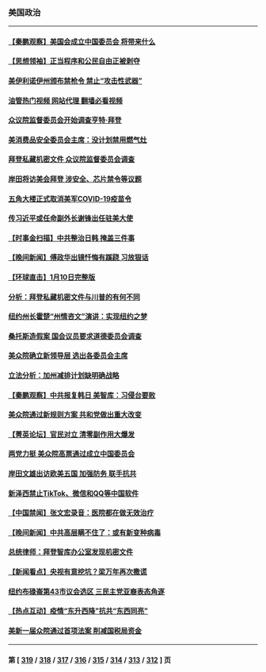 ### 美国政治
---
#### [【秦鹏观察】美国会成立中国委员会 将带来什么](../../pages/ncid1078159/n13904962.md?01121245) 
#### [【思想领袖】正当程序和公民自由正被剥夺](../../pages/ncid1078159/n13878046.md?01121245) 
#### [美伊利诺伊州颁布禁枪令 禁止“攻击性武器”](../../pages/ncid1078159/n13904908.md?01121245) 
#### [油管热门视频 网站代理 翻墙必看视频](http://138.2.39.72:81/youtube.html?epic-marker?01121245)
#### [众议院监督委员会开始调查亨特‧拜登](../../pages/ncid1078159/n13904829.md?01121245) 
#### [美消费品安全委员会主席：没计划禁用燃气灶](../../pages/ncid1078159/n13904805.md?01121245) 
#### [拜登私藏机密文件 众议院监督委员会调查](../../pages/ncid1078159/n13904136.md?01121245) 
#### [岸田将访美会拜登 涉安全、芯片禁令等议题](../../pages/ncid1078159/n13904786.md?01121245) 
#### [五角大楼正式取消美军COVID-19疫苗令](../../pages/ncid1078159/n13904139.md?01121245) 
#### [传习近平或任命副外长谢锋出任驻美大使](../../pages/ncid1078159/n13904776.md?01121245) 
#### [【时事金扫描】中共整治日韩 掩盖三件事](../../pages/ncid1078159/n13904725.md?01121245) 
#### [【晚间新闻】傅政华出镜忏悔有蹊跷 习放狠话](../../pages/ncid1078159/n13904369.md?01121245) 
#### [【环球直击】1月10日完整版](../../pages/ncid1078159/n13904057.md?01121245) 
#### [分析：拜登私藏机密文件与川普的有何不同](../../pages/ncid1078159/n13904222.md?01121245) 
#### [纽约州长霍楚“州情咨文”演讲：实现纽约之梦](../../pages/ncid1078159/n13904296.md?01121245) 
#### [桑托斯造假案 国会议员要求道德委员会调查](../../pages/ncid1078159/n13904277.md?01121245) 
#### [美众院确立新领导层 选出各委员会主席](../../pages/ncid1078159/n13904090.md?01121245) 
#### [立法分析：加州减排计划缺明确战略](../../pages/ncid1078159/n13904176.md?01121245) 
#### [【秦鹏观察】中共报复韩日 美智库：习侵台要败](../../pages/ncid1078159/n13904080.md?01121245) 
#### [美众院通过新规则方案 共和党做出重大改变](../../pages/ncid1078159/n13903963.md?01121245) 
#### [【菁英论坛】官民对立 清零副作用大爆发](../../pages/ncid1078159/n13903992.md?01121245) 
#### [两党力挺 美众院高票通过成立中国委员会](../../pages/ncid1078159/n13904030.md?01121245) 
#### [岸田文雄出访欧美五国 加强防务 联手抗共](../../pages/ncid1078159/n13903975.md?01121245) 
#### [新泽西禁止TikTok、微信和QQ等中国软件](../../pages/ncid1078159/n13903982.md?01121245) 
#### [【中国禁闻】张文宏录音：医院都在做无效治疗](../../pages/ncid1078159/n13903370.md?01121245) 
#### [【晚间新闻】中共高层瞒不住了：或有新变种病毒](../../pages/ncid1078159/n13903723.md?01121245) 
#### [总统律师：拜登智库办公室发现机密文件](../../pages/ncid1078159/n13903649.md?01121245) 
#### [【新闻看点】央视有意挖坑？梁万年再次撒谎](../../pages/ncid1078159/n13903400.md?01121245) 
#### [纽约布碌崙第43市议会选区 三民主党亚裔表态角逐](../../pages/ncid1078159/n13903542.md?01121245) 
#### [【热点互动】疫情“东升西降”抗共“东西同亮”](../../pages/ncid1078159/n13903430.md?01121245) 
#### [美新一届众院通过首项法案 削减国税局资金](../../pages/ncid1078159/n13903346.md?01121245) 

---
#### 第 [ [319](./319.md?01121245) / [318](./318.md?01121245) / [317](./317.md?01121245) / [316](./316.md?01121245) / [315](./315.md?01121245) / [314](./314.md?01121245) / [313](./313.md?01121245) / [312](./312.md?01121245) ] 页
